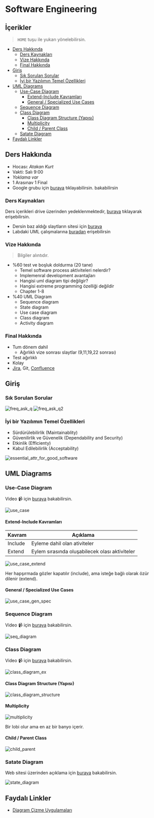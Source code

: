 # Software Engineering <!-- omit in toc -->

## İçerikler <!-- omit in toc -->

> `HOME` tuşu ile yukarı yönelebilirsin.

- [Ders Hakkında](#ders-hakk%C4%B1nda)
  - [Ders Kaynakları](#ders-kaynaklar%C4%B1)
  - [Vize Hakkında](#vize-hakk%C4%B1nda)
  - [Final Hakkında](#final-hakk%C4%B1nda)
- [Giriş](#giri%C5%9F)
  - [Sık Sorulan Sorular](#s%C4%B1k-sorulan-sorular)
  - [İyi bir Yazılımın Temel Özellikleri](#i%CC%87yi-bir-yaz%C4%B1l%C4%B1m%C4%B1n-temel-%C3%B6zellikleri)
- [UML Diagrams](#uml-diagrams)
  - [Use-Case Diagram](#use-case-diagram)
    - [Extend-Include Kavramları](#extend-include-kavramlar%C4%B1)
    - [General / Specialized Use Cases](#general--specialized-use-cases)
  - [Sequence Diagram](#sequence-diagram)
  - [Class Diagram](#class-diagram)
    - [Class Diagram Structure (Yapısı)](#class-diagram-structure-yap%C4%B1s%C4%B1)
    - [Multiplicity](#multiplicity)
    - [Child / Parent Class](#child--parent-class)
  - [Satate Diagram](#satate-diagram)
- [Faydalı Linkler](#faydal%C4%B1-linkler)

## Ders Hakkında

- Hocası: *Atakan Kurt*
- Vakti: Salı 9:00
- *Yoklama var*
- 1 Arasınav 1 Final
- Google grubu için [buraya](https://groups.google.com/forum/#!forum/software2019) tıklayabilirsin.
 bakabilirsin

### Ders Kaynakları

Ders içerikleri drive üzerinden yedeklenmektedir, [buraya][Drive] tıklayarak erişebilirsin.

- Dersin baz aldığı slaytların sitesi için [buraya](https://iansommerville.com/software-engineering-book/slides/)
- Labdaki UML çalışmalarına [buradan](https://drive.google.com/open?id=1ktuvuBlt1beX84tDpJYQSEqvhbl-i_x1) erişebilirsin

### Vize Hakkında

> Bilgiler alıntıdır.

- %60 test ve boşluk doldurma (20 tane)
  - Temel software process aktiviteleri nelerdir?
  - Implemenral development avantajları
  - Hangisi uml diagram tipi değilgir?
  - Hangisi extreme programming özelliği değildir
  - Chapter 1-8
- %40 UML Diagram
  - Sequence diagram
  - State diagram
  - Use case diagram
  - Class diagram
  - Activity diagram

### Final Hakkında

- Tum dönem dahil
  - Ağırlıklı vize sonrası slaytlar (9,11,19,22 sonrası)
- Test ağırlıklı
- Kolay
- [Jira], Git, [Confluence]

## Giriş

### Sık Sorulan Sorular

![freq_ask_q](../res/frequently_asked_q.png)
![freq_ask_q2](../res/freq_ask_q2.png)

### İyi bir Yazılımın Temel Özellikleri

- Sürdürülebilirlik (Maintainablity)
- Güvenilirlik ve Güvenelik (Dependability and Security)
- Etkinlik (Efficienty)
- Kabul Edilebilirlik (Acceptability)

![essential_attr_for_good_software](../res/essential_attr_for_good_software.png)

## UML Diagrams

### Use-Case Diagram

Video 📹 için [buraya](https://www.youtube.com/watch?v=zid-MVo7M-E) bakabilirsin.

![use_case](../res/use_case.png)

#### Extend-Include Kavramları

| Kavram  | Açıklama                                       |
| ------- | ---------------------------------------------- |
| Include | Eyleme dahil olan ativiteler                   |
| Extend  | Eylem sırasında oluşabilecek olası aktiviteler |

![use_case_extend](../res/use_case_extend.png)

Her hapşırmada gözler kapatılır (include), ama isteğe bağlı olarak özür dilenir (extend).

#### General / Specialized Use Cases

![use_case_gen_spec](../res/use_case_gen_spec.png)

### Sequence Diagram

Video 📹 için [buraya](https://www.youtube.com/watch?v=pCK6prSq8aw) bakabilirsin.

![seq_diagram](../res/sequence_diagram.png)

### Class Diagram

Video 📹 için [buraya](https://www.youtube.com/watch?v=UI6lqHOVHic) bakabilirsin.

![class_diagram_ex](../res/class_daigram_ex.png)

#### Class Diagram Structure (Yapısı)

![class_diagram_structure](../res/class_diagram.png)

#### Multiplicity

![multiplicity](../res/multiplicity.png)

Bir lobi olur ama en az bir banyo içerir.

#### Child / Parent Class

![child_parent](../res/chlld_parent.png)

### Satate Diagram

Web sitesi üzerinden açıklama için [buraya](https://www.lucidchart.com/pages/uml-state-machine-diagram) bakabilirsin.

![state_diagram](../res/state_diagram.png)

## Faydalı Linkler

- [Diagram Çizme Uygulamaları](https://www.lucidchart.com/)

[Drive]: https://github.com/yedhrab/IstanbulUniversity-CE.git
[Confluence]: https://www.atlassian.com/software/confluence
[Jira]: https://www.atlassian.com/software/jira